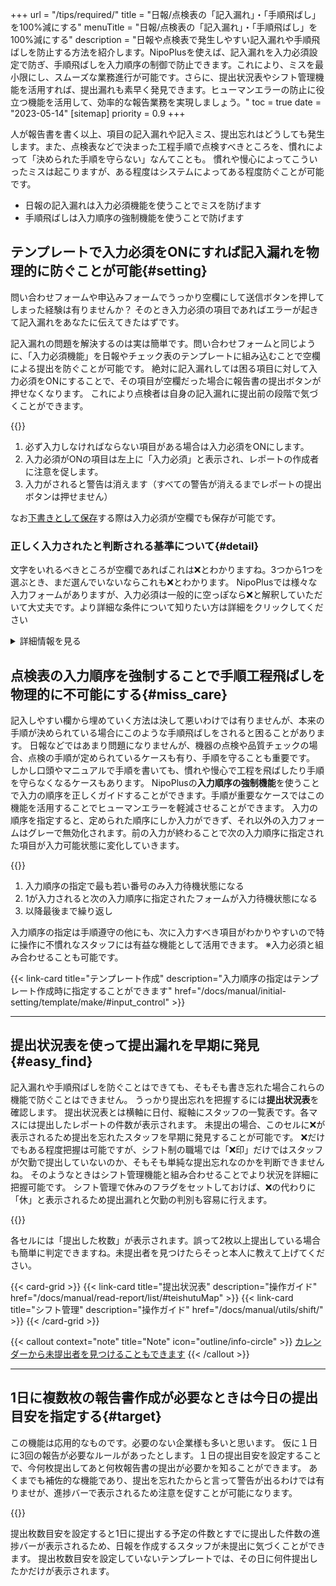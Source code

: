 +++
url = "/tips/required/"
title = "日報/点検表の「記入漏れ」・「手順飛ばし」を100%減にする"
menuTitle = "日報/点検表の「記入漏れ」・「手順飛ばし」を100%減にする"
description = "日報や点検表で発生しやすい記入漏れや手順飛ばしを防止する方法を紹介します。NipoPlusを使えば、記入漏れを入力必須設定で防ぎ、手順飛ばしを入力順序の制御で防止できます。これにより、ミスを最小限にし、スムーズな業務進行が可能です。さらに、提出状況表やシフト管理機能を活用すれば、提出漏れも素早く発見できます。ヒューマンエラーの防止に役立つ機能を活用して、効率的な報告業務を実現しましょう。"
toc = true
date = "2023-05-14"
[sitemap]
  priority = 0.9
+++

人が報告書を書く以上、項目の記入漏れや記入ミス、提出忘れはどうしても発生します。また、点検表などで決まった工程手順で点検すべきところを、慣れによって「決められた手順を守らない」なんてことも。
慣れや慢心によってこういったミスは起こりますが、ある程度はシステムによってある程度防ぐことが可能です。

- 日報の記入漏れは入力必須機能を使うことでミスを防げます
- 手順飛ばしは入力順序の強制機能を使うことで防げます

## テンプレートで入力必須をONにすれば記入漏れを物理的に防ぐことが可能{#setting}

問い合わせフォームや申込みフォームでうっかり空欄にして送信ボタンを押してしまった経験は有りませんか？
そのとき入力必須の項目であればエラーが起きて記入漏れをあなたに伝えてきたはずです。

記入漏れの問題を解決するのは実は簡単です。問い合わせフォームと同じように、「入力必須機能」を日報やチェック表のテンプレートに組み込むことで空欄による提出を防ぐことが可能です。
絶対に記入漏れしては困る項目に対して入力必須をONにすることで、その項目が空欄だった場合に報告書の提出ボタンが押せなくなります。
これにより点検者は自身の記入漏れに提出前の段階で気づくことができます。

{{<icatch filename="required" msg="入力必須の指定がされた日報で、未入力がある場合は提出ボタンが押せません"  alice="here">}}

1. 必ず入力しなければならない項目がある場合は入力必須をONにします。
2. 入力必須がONの項目は左上に「入力必須」と表示され、レポートの作成者に注意を促します。
3. 入力がされると警告は消えます（すべての警告が消えるまでレポートの提出ボタンは押せません）

なお[下書きとして保存](/docs/manual/write-report/draft/)する際は入力必須が空欄でも保存が可能です。

### 正しく入力されたと判断される基準について{#detail}

文字をいれるべきところが空欄であればこれは❌とわかりますね。3つから1つを選ぶとき、まだ選んでいないならこれも❌とわかります。
NipoPlusでは様々な入力フォームがありますが、入力必須は一般的に空っぽなら❌と解釈していただいて大丈夫です。より詳細な条件について知りたい方は詳細をクリックしてください

<details>
  <summary>詳細情報を見る</summary>

<dl class="basic">
  <dt><a href="/docs/manual/initial-setting/template/text/">本文入力</a></dt>
  <dd>1文字以上文字を入力する</dd>
  <dt><a href="/docs/manual/initial-setting/template/selects/#plain">選択式入力</a></dt>
  <dd>選択肢から1つ選ぶ</dd>
  <dt><a href="/docs/manual/initial-setting/template/selects/#multiple">選択式入力（複）</a></dt>
  <dd>選択肢から少なくとも1つ選ぶ</dd>
  <dt><a href="/docs/manual/initial-setting/template/selects/#layerd">選択式入力（2層）</a></dt>
  <dd>問2の選択肢から1つ選ぶ</dd>
  <dt><a href="/docs/manual/initial-setting/template/date_time/#point">日付・時刻入力</a></dt>
  <dd>日付または時刻を入力する</dd>
  <dt><a href="/docs/manual/initial-setting/template/date_time/#range">期間入力</a></dt>
  <dd>期間（開始・終了両方とも）を入力する</dd>
  <dt><a href="/docs/manual/initial-setting/template/selects/#checkbox">チェックボックス入力</a></dt>
  <dd>チェックボックスにチェックを入れる（同意や確認として利用を推奨します）</dd>
  <dt><a href="/docs/manual/initial-setting/template/digital/#range">範囲入力</a></dt>
  <dd>この項目は入力必須の指定ができません</dd>
  <dt><a href="/docs/manual/initial-setting/template/binarys/#sign">署名入力</a></dt>
  <dd>イラスト・署名を書く（空白のイラストでも入力必須は解除されます）</dd>
  <dt><a href="/docs/manual/initial-setting/template/binarys/#picture">写真入力</a></dt>
  <dd>少なくとも1枚以上のJpeg・またはPngの画像を添付する</dd>
  <dt><a href="/docs/manual/initial-setting/template/binarys/#file">ファイル入力</a></dt>
  <dd>少なくとも1つ以上のファイルを添付する</dd>
  <dt><a href="/docs/manual/initial-setting/template/digital/#slider">スライダ入力</a></dt>
  <dd>スライダにつまみを置く</dd>
  <dt><a href="/docs/manual/initial-setting/template/digital/#rate">レート入力</a></dt>
  <dd>星ゼロ(☆☆☆☆☆）以外の状態にする</dd>
  <dt><a href="/docs/manual/initial-setting/template/digital/#commonNumber">数値入力</a></dt>
  <dd>数値を入力する</dd>
  <dt><a href="/docs/manual/initial-setting/template/digital/#calc">算術</a></dt>
  <dd>この項目は入力必須の指定ができません</dd>
  <dt><a href="/docs/manual/initial-setting/template/array/">反復入力</a></dt>
  <dd>反復の中に配置した各種入力フォームに対してそれぞれ入力必須の指定が可能</dd>
</dl>

</details>

## 点検表の入力順序を強制することで手順工程飛ばしを物理的に不可能にする{#miss_care}

記入しやすい欄から埋めていく方法は決して悪いわけでは有りませんが、本来の手順が決められている場合にこのような手順飛ばしをされると困ることがあります。
日報などではあまり問題になりませんが、機器の点検や品質チェックの場合、点検の手順が定められているケースも有り、手順を守ることも重要です。
しかし口頭やマニュアルで手順を書いても、慣れや慢心で工程を飛ばしたり手順を守らなくなるケースもあります。
NipoPlusの**入力順序の強制機能**を使うことで入力の順序を正しくガイドすることができます。手順が重要なケースではこの機能を活用することでヒューマンエラーを軽減させることができます。
入力の順序を指定すると、定められた順序にしか入力ができず、それ以外の入力フォームはグレーで無効化されます。前の入力が終わることで次の入力順序に指定された項目が入力可能状態に変化していきます。

{{<icatch filename="input-order" msg="入力順序の制御により工程飛ばしをブロックします"  alice="here">}}

1. 入力順序の指定で最も若い番号のみ入力待機状態になる
2. 1が入力されると次の入力順序に指定されたフォームが入力待機状態になる
3. 以降最後まで繰り返し

入力順序の指定は手順遵守の他にも、次に入力すべき項目がわかりやすいので特に操作に不慣れなスタッフには有益な機能として活用できます。
※入力必須と組み合わせることも可能です。

{{< link-card title="テンプレート作成" description="入力順序の指定はテンプレート作成時に指定することができます" href="/docs/manual/initial-setting/template/make/#input_control" >}}

---

## 提出状況表を使って提出漏れを早期に発見{#easy_find}

記入漏れや手順飛ばしを防ぐことはできても、そもそも書き忘れた場合これらの機能で防ぐことはできません。
うっかり提出忘れを把握するには**提出状況表**を確認します。
提出状況表とは横軸に日付、縦軸にスタッフの一覧表です。各マスには提出したレポートの件数が表示されます。
未提出の場合、このセルに❌が表示されるため提出を忘れたスタッフを早期に発見することが可能です。
❌だけでもある程度把握は可能ですが、シフト制の職場では「❌印」だけではスタッフが欠勤で提出していないのか、そもそも単純な提出忘れなのかを判断できませんね。
そのようなときはシフト管理機能と組み合わせることでより状況を詳細に把握可能です。
シフト管理で休みのフラグをセットしておけば、❌の代わりに「休」と表示されるため提出漏れと欠勤の判別も容易に行えます。

{{<icatch filename="report-list" msg="提出状況を一覧で確認可能。欠勤か提出漏れかを判別するにはシフトを登録することで解決できます。"  alice="here">}}

各セルには「提出した枚数」が表示されます。誤って2枚以上提出している場合も簡単に判定できますね。未提出者を見つけたらそっと本人に教えて上げてください。

{{< card-grid >}}
{{< link-card title="提出状況表"  description="操作ガイド" href="/docs/manual/read-report/list/#teishutuMap" >}}
{{< link-card title="シフト管理" description="操作ガイド"  href="/docs/manual/utils/shift/" >}}
{{< /card-grid >}}

{{< callout context="note" title="Note" icon="outline/info-circle" >}}
<a href="/docs/manual/calendar/_about/">カレンダーから未提出者を見つけることもできます</a>
{{< /callout >}}

---

## 1日に複数枚の報告書作成が必要なときは今日の提出目安を指定する{#target}

この機能は応用的なものです。必要のない企業様も多いと思います。
仮に１日に3回の報告が必要なルールがあったとします。１日の提出目安を設定することで、今何枚提出してあと何枚報告書の提出が必要かを知ることができます。
あくまでも補佐的な機能であり、提出を忘れたからと言って警告が出るわけでは有りませが、進捗バーで表示されるため注意を促すことが可能になります。

{{<icatch filename="goal-submission" msg="テンプレート選択画面から本日の提出予定枚数を確認可能です" alice="here">}}

提出枚数目安を設定すると1日に提出する予定の件数とすでに提出した件数の進捗バーが表示されるため、日報を作成するスタッフが未提出に気づくことができます。
提出枚数目安を設定していないテンプレートでは、その日に何件提出したかだけが表示されます。
